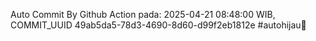 Auto Commit By Github Action pada: 2025-04-21 08:48:00 WIB, COMMIT_UUID 49ab5da5-78d3-4690-8d60-d99f2eb1812e #autohijau🗿

